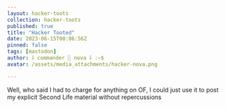 ```yaml
---
layout: hacker-toots
collection: hacker-toots
published: true
title: "Hacker Tooted"
date: 2023-06-15T00:06:56Z
pinned: false
tags: [mastodon]
author: ⸸ commander ░ nova ⸸ :~$
avatar: /assets/media_attachments/hacker-nova.png

---
```


<p>Well, who said I had to charge for anything on OF, I could just use it to post my explicit Second Life material without repercussions</p>


